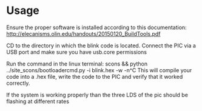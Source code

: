 Usage
=======

Ensure the proper software is installed according to this documentation:
http://elecanisms.olin.edu/handouts/20150120_BuildTools.pdf

CD to the directory in which the blink code is located.
Connect the PIC via a USB port and make sure you have usb.core permissions

Run the command in the linux terminal:
    scons && python ../site_scons/bootloadercmd.py -i blink.hex -w -n^C
This will compile your code into a .hex file, write the code to the PIC and verify that it worked correctly. 

If the system is working properly than the three LDS of the pic should be flashing at different rates

